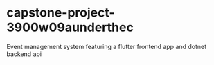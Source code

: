 # capstone-project-3900w09aunderthec
Event management system featuring a flutter frontend app and dotnet backend api

